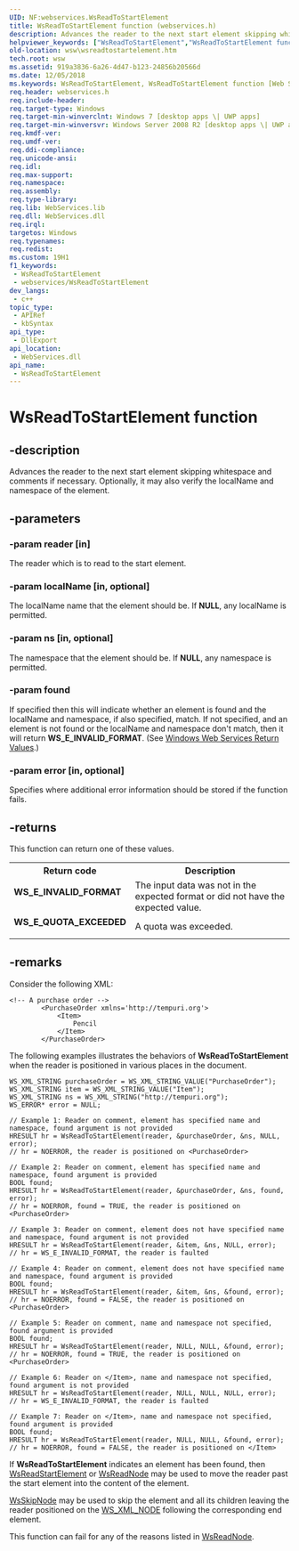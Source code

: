 ```yaml
---
UID: NF:webservices.WsReadToStartElement
title: WsReadToStartElement function (webservices.h)
description: Advances the reader to the next start element skipping whitespace and comments if necessary. Optionally, it may also verify the localName and namespace of the element.
helpviewer_keywords: ["WsReadToStartElement","WsReadToStartElement function [Web Services for Windows]","webservices/WsReadToStartElement","wsw.wsreadtostartelement"]
old-location: wsw\wsreadtostartelement.htm
tech.root: wsw
ms.assetid: 919a3836-6a26-4d47-b123-24856b20566d
ms.date: 12/05/2018
ms.keywords: WsReadToStartElement, WsReadToStartElement function [Web Services for Windows], webservices/WsReadToStartElement, wsw.wsreadtostartelement
req.header: webservices.h
req.include-header: 
req.target-type: Windows
req.target-min-winverclnt: Windows 7 [desktop apps \| UWP apps]
req.target-min-winversvr: Windows Server 2008 R2 [desktop apps \| UWP apps]
req.kmdf-ver: 
req.umdf-ver: 
req.ddi-compliance: 
req.unicode-ansi: 
req.idl: 
req.max-support: 
req.namespace: 
req.assembly: 
req.type-library: 
req.lib: WebServices.lib
req.dll: WebServices.dll
req.irql: 
targetos: Windows
req.typenames: 
req.redist: 
ms.custom: 19H1
f1_keywords:
 - WsReadToStartElement
 - webservices/WsReadToStartElement
dev_langs:
 - c++
topic_type:
 - APIRef
 - kbSyntax
api_type:
 - DllExport
api_location:
 - WebServices.dll
api_name:
 - WsReadToStartElement
---
```


# WsReadToStartElement function


## -description

Advances the reader to the next start element skipping whitespace and comments if necessary.  Optionally, 
        it may also verify the localName and namespace of the element.

## -parameters

### -param reader [in]

The reader which is to read to the start element.

### -param localName [in, optional]

The localName name that the element should be.  If <b>NULL</b>, any localName is permitted.

### -param ns [in, optional]

The namespace that the element should be.  If <b>NULL</b>, any namespace is permitted.

### -param found

If specified then this will indicate whether an element is found and the localName and namespace, if also specified, match.
          If not specified, and an element is not found or the localName and namespace don't match, then it will return 
          <b>WS_E_INVALID_FORMAT</b>. (See <a href="https://docs.microsoft.com/windows/desktop/wsw/windows-web-services-return-values">Windows Web Services Return Values</a>.)

### -param error [in, optional]

Specifies where additional error information should be stored if the function fails.

## -returns

This function can return one of these values.

<table>
<tr>
<th>Return code</th>
<th>Description</th>
</tr>
<tr>
<td width="40%">
<dl>
<dt><b>WS_E_INVALID_FORMAT</b></dt>
</dl>
</td>
<td width="60%">
The input data was not in the expected format or did not have the expected value.

</td>
</tr>
<tr>
<td width="40%">
<dl>
<dt><b>WS_E_QUOTA_EXCEEDED</b></dt>
</dl>
</td>
<td width="60%">
A quota was exceeded.

</td>
</tr>
</table>

## -remarks

Consider the following XML:
      

<pre class="syntax" xml:space="preserve"><code>&lt;!-- A purchase order --&gt;
        &lt;PurchaseOrder xmlns='http://tempuri.org'&gt;
            &lt;Item&gt;
                Pencil
            &lt;/Item&gt;
        &lt;/PurchaseOrder&gt;
</code></pre>
The following examples illustrates the behaviors of <b>WsReadToStartElement</b> when the reader is
        positioned in various places in the document.
      

<pre class="syntax" xml:space="preserve"><code>WS_XML_STRING purchaseOrder = WS_XML_STRING_VALUE("PurchaseOrder");
WS_XML_STRING item = WS_XML_STRING_VALUE("Item");
WS_XML_STRING ns = WS_XML_STRING("http://tempuri.org");
WS_ERROR* error = NULL;

// Example 1: Reader on comment, element has specified name and namespace, found argument is not provided
HRESULT hr = WsReadToStartElement(reader, &amp;purchaseOrder, &amp;ns, NULL, error);
// hr = NOERROR, the reader is positioned on &lt;PurchaseOrder&gt;

// Example 2: Reader on comment, element has specified name and namespace, found argument is provided
BOOL found;
HRESULT hr = WsReadToStartElement(reader, &amp;purchaseOrder, &amp;ns, found, error);
// hr = NOERROR, found = TRUE, the reader is positioned on &lt;PurchaseOrder&gt;

// Example 3: Reader on comment, element does not have specified name and namespace, found argument is not provided
HRESULT hr = WsReadToStartElement(reader, &amp;item, &amp;ns, NULL, error);
// hr = WS_E_INVALID_FORMAT, the reader is faulted

// Example 4: Reader on comment, element does not have specified name and namespace, found argument is provided
BOOL found;
HRESULT hr = WsReadToStartElement(reader, &amp;item, &amp;ns, &amp;found, error);
// hr = NOERROR, found = FALSE, the reader is positioned on &lt;PurchaseOrder&gt;

// Example 5: Reader on comment, name and namespace not specified, found argument is provided
BOOL found;
HRESULT hr = WsReadToStartElement(reader, NULL, NULL, &amp;found, error);
// hr = NOERROR, found = TRUE, the reader is positioned on &lt;PurchaseOrder&gt;

// Example 6: Reader on &lt;/Item&gt;, name and namespace not specified, found argument is not provided
HRESULT hr = WsReadToStartElement(reader, NULL, NULL, NULL, error);
// hr = WS_E_INVALID_FORMAT, the reader is faulted

// Example 7: Reader on &lt;/Item&gt;, name and namespace not specified, found argument is provided
BOOL found;
HRESULT hr = WsReadToStartElement(reader, NULL, NULL, &amp;found, error);
// hr = NOERROR, found = FALSE, the reader is positioned on &lt;/Item&gt;
</code></pre>
If <b>WsReadToStartElement</b> indicates an element has been found, then <a href="https://docs.microsoft.com/windows/desktop/api/webservices/nf-webservices-wsreadstartelement">WsReadStartElement</a> 
        or <a href="https://docs.microsoft.com/windows/desktop/api/webservices/nf-webservices-wsreadnode">WsReadNode</a> may be used to move the reader past the start element into the content of the element.
      


<a href="https://docs.microsoft.com/windows/desktop/api/webservices/nf-webservices-wsskipnode">WsSkipNode</a> may be used to skip the element and all its children leaving the reader positioned on
        the <a href="https://docs.microsoft.com/windows/desktop/api/webservices/ns-webservices-ws_xml_node">WS_XML_NODE</a> following the corresponding end element.
      

This function can fail for any of the reasons listed in <a href="https://docs.microsoft.com/windows/desktop/api/webservices/nf-webservices-wsreadnode">WsReadNode</a>.

